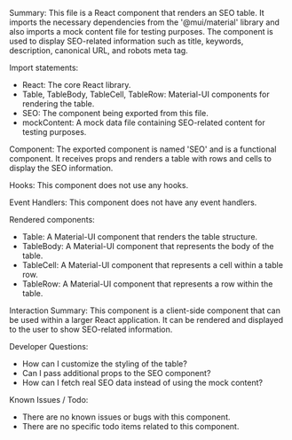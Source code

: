 Summary:
This file is a React component that renders an SEO table. It imports the necessary dependencies from the '@mui/material' library and also imports a mock content file for testing purposes. The component is used to display SEO-related information such as title, keywords, description, canonical URL, and robots meta tag.

Import statements:
- React: The core React library.
- Table, TableBody, TableCell, TableRow: Material-UI components for rendering the table.
- SEO: The component being exported from this file.
- mockContent: A mock data file containing SEO-related content for testing purposes.

Component:
The exported component is named 'SEO' and is a functional component. It receives props and renders a table with rows and cells to display the SEO information.

Hooks:
This component does not use any hooks.

Event Handlers:
This component does not have any event handlers.

Rendered components:
- Table: A Material-UI component that renders the table structure.
- TableBody: A Material-UI component that represents the body of the table.
- TableCell: A Material-UI component that represents a cell within a table row.
- TableRow: A Material-UI component that represents a row within the table.

Interaction Summary:
This component is a client-side component that can be used within a larger React application. It can be rendered and displayed to the user to show SEO-related information.

Developer Questions:
- How can I customize the styling of the table?
- Can I pass additional props to the SEO component?
- How can I fetch real SEO data instead of using the mock content?

Known Issues / Todo:
- There are no known issues or bugs with this component.
- There are no specific todo items related to this component.